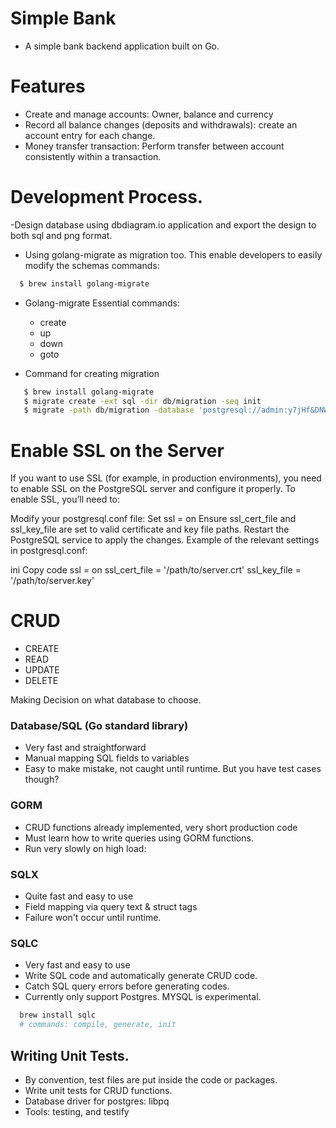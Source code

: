 # Simple Bank

- A simple bank backend application built on Go.

# Features

- Create and manage accounts: Owner, balance and currency
- Record all balance changes (deposits and withdrawals): create an account entry for each change.
- Money transfer transaction: Perform transfer between account consistently within a transaction.

# Development Process.

-Design database using dbdiagram.io application and export the design to both
sql and png format.

- Using golang-migrate as migration too. This enable developers to easily modify the schemas
  commands:

```sh
  $ brew install golang-migrate
```

- Golang-migrate Essential commands:

  - create
  - up
  - down
  - goto

- Command for creating migration

```sh
   $ brew install golang-migrate
   $ migrate create -ext sql -dir db/migration -seq init
   $ migrate -path db/migration -database 'postgresql://admin:y7jHf&DNWG15@localhost:5030/main?sslmode=disable' -verbose up
```

# Enable SSL on the Server

If you want to use SSL (for example, in production environments), you need to enable SSL on the PostgreSQL server and configure it properly. To enable SSL, you’ll need to:

Modify your postgresql.conf file:
Set ssl = on
Ensure ssl_cert_file and ssl_key_file are set to valid certificate and key file paths.
Restart the PostgreSQL service to apply the changes.
Example of the relevant settings in postgresql.conf:

ini
Copy code
ssl = on
ssl_cert_file = '/path/to/server.crt'
ssl_key_file = '/path/to/server.key'

# CRUD

- CREATE
- READ
- UPDATE
- DELETE

Making Decision on what database to choose.

### Database/SQL (Go standard library)

- Very fast and straightforward
- Manual mapping SQL fields to variables
- Easy to make mistake, not caught until runtime. But you have test cases though?

### GORM

- CRUD functions already implemented, very short production code
- Must learn how to write queries using GORM functions.
- Run very slowly on high load:

### SQLX

- Quite fast and easy to use
- Field mapping via query text & struct tags
- Failure won't occur until runtime.

### SQLC

- Very fast and easy to use
- Write SQL code and automatically generate CRUD code.
- Catch SQL query errors before generating codes.
- Currently only support Postgres. MYSQL is experimental.

```sh
  brew install sqlc
  # commands: compile, generate, init
```

## Writing Unit Tests.

- By convention, test files are put inside the code or packages.
- Write unit tests for CRUD functions.
- Database driver for postgres: libpq
- Tools: testing, and testify
